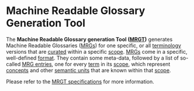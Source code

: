 # Machine Readable Glossary Generation Tool

The **Machine Readable Glossary generation Tool ([MRGT](https://tno-terminology-design.github.io/tev2-specifications/docs/specs/tools/mrgt))** generates Machine Readable Glossaries ([MRGs](https://tno-terminology-design.github.io/tev2-specifications/docs/specs/files/mrg)) for one specific, or all [terminology](https://tno-terminology-design.github.io/tev2-specifications/docs/terms/terminology) versions that are [curated](https://tno-terminology-design.github.io/tev2-specifications/docs/terms/curate) within a specific [scope](https://tno-terminology-design.github.io/tev2-specifications/docs/terms/scope). [MRGs](https://tno-terminology-design.github.io/tev2-specifications/docs/specs/files/mrg) come in a specific, well-defined [format](https://tno-terminology-design.github.io/tev2-specifications/docs/specs/files/mrg). They contain some meta-data, followed by a list of so-called [MRG entries](https://tno-terminology-design.github.io/tev2-specifications/docs/terms/mrg-entry), one for every [term](https://tno-terminology-design.github.io/tev2-specifications/docs/terms/term) in its [scope](https://tno-terminology-design.github.io/tev2-specifications/docs/terms/scope), which represent [concepts](https://tno-terminology-design.github.io/tev2-specifications/docs/terms/concept) and other [semantic units](https://tno-terminology-design.github.io/tev2-specifications/docs/terms/semantic-unit) that are known within that [scope](https://tno-terminology-design.github.io/tev2-specifications/docs/terms/scope).


Please refer to the [MRGT specifications](https://tno-terminology-design.github.io/tev2-specifications/docs/specs/tools/mrgt) for more information.